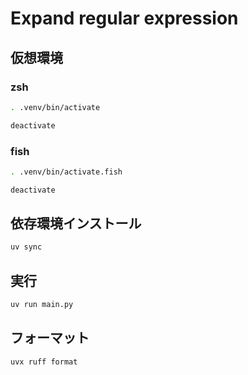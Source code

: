 # Expand regular expression

## 仮想環境

### zsh

```bash
. .venv/bin/activate
```

```bash
deactivate
```

### fish

```bash
. .venv/bin/activate.fish
```

```bash
deactivate
```

## 依存環境インストール

```bash
uv sync
```

## 実行

```bash
uv run main.py
```

## フォーマット

```bash
uvx ruff format
```
